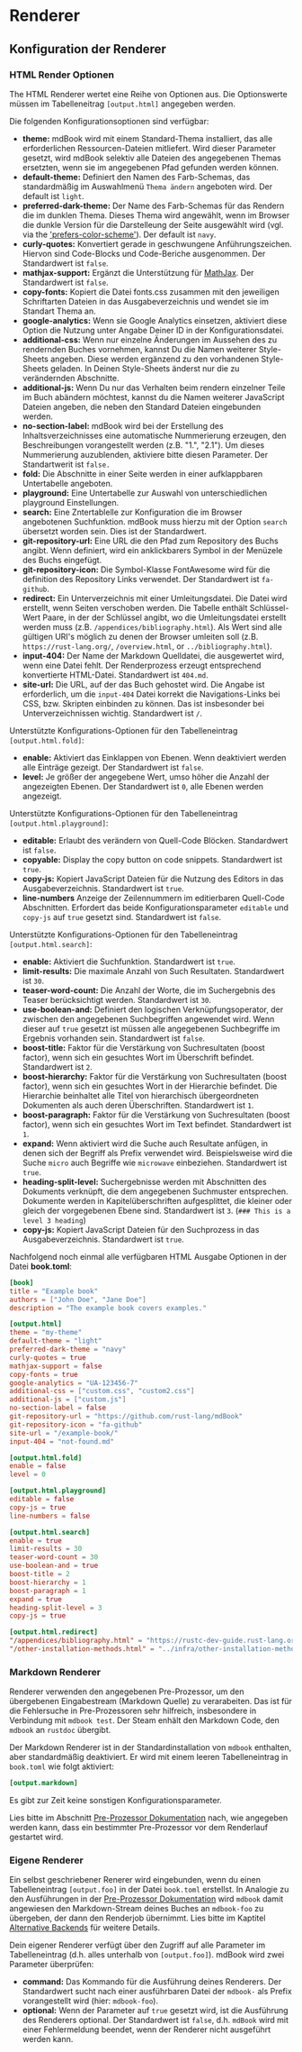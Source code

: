 # Renderer

## Konfiguration der Renderer

### HTML Render Optionen

The HTML Renderer wertet eine Reihe von Optionen aus. Die Optionswerte
müssen im Tabelleneitrag `[output.html]` angegeben werden.

Die folgenden Konfigurationsoptionen sind verfügbar:

- **theme:** mdBook wird mit einem Standard-Thema installiert, das
  alle erforderlichen Ressourcen-Dateien mitliefert. Wird dieser
  Parameter gesetzt, wird mdBook selektiv alle Dateien des angegebenen
  Themas ersetzten, wenn sie im angegebenen Pfad gefunden werden können.
- **default-theme:** Definiert den Namen des Farb-Schemas, das
  standardmäßig im Auswahlmenü `Thema ändern` angeboten wird. Der default ist `light`.
- **preferred-dark-theme:** Der Name des Farb-Schemas für das Rendern
  die im dunklen Thema. Dieses Thema wird angewählt, wenn im Browser
  die dunkle Version für die Darstelleung der Seite ausgewählt wird
  (vgl. via the
  ['prefers-color-scheme'](https://developer.mozilla.org/en-US/docs/Web/CSS/@media/prefers-color-scheme)). Der
  default ist `navy`.
- **curly-quotes:** Konvertiert gerade in geschwungene
  Anführungszeichen. Hiervon sind Code-Blocks und Code-Beriche
  ausgenommen. Der Standardwert ist `false`.
- **mathjax-support:** Ergänzt die Unterstützung für
  [MathJax](mathjax.md). Der Standardwert ist `false`.
- **copy-fonts:** Kopiert die Datei fonts.css zusammen mit den
  jeweiligen Schriftarten Dateien in das Ausgabeverzeichnis und wendet
  sie im Standart Thema an.
- **google-analytics:** Wenn sie Google Analytics einsetzen, aktiviert
  diese Option die Nutzung unter Angabe Deiner ID in der Konfigurationsdatei.
- **additional-css:** Wenn nur einzelne Änderungen im Aussehen des zu
  rendernden Buches vornehmen, kannst Du die Namen weiterer
  Style-Sheets angeben. Diese werden ergänzend zu den vorhandenen Style-Sheets
  geladen. In Deinen Style-Sheets änderst nur die zu verändernden Abschnitte.
- **additional-js:** Wenn Du nur das Verhalten beim rendern einzelner
  Teile im Buch abändern möchtest, kannst du die Namen weiterer
  JavaScript Dateien angeben, die neben den Standard Dateien
  eingebunden werden.
- **no-section-label:** mdBook wird bei der Erstellung des
  Inhaltsverzeichnisses eine automatische Nummerierung erzeugen, den
  Beschreibungen vorangestellt werden (z.B. "1.", "2.1"). Um dieses Nummerierung
  auzublenden, aktiviere bitte diesen Parameter. Der Standartwerit ist `false.`
- **fold:** Die Abschnitte in einer Seite werden in einer aufklappbaren Untertabelle angeboten.
- **playground:** Eine Untertabelle zur Auswahl von unterschiedlichen playground Einstellungen.
- **search:** Eine Zntertablelle zur Konfiguration die im Browser angebotenen Suchfunktion.
  mdBook muss hierzu mit der Option `search` übersetzt worden sein. Dies ist der Standardwert.
- **git-repository-url:** Eine URL die den Pfad zum Repository des
  Buchs angibt. Wenn definiert, wird ein anklickbarers Symbol in der Menüzele des Buchs eingefügt.
- **git-repository-icon:** Die Symbol-Klasse FontAwesome wird für die definition des Repository Links verwendet.
  Der Standardwert ist `fa-github`.
- **redirect:**  Ein Unterverzeichnis  mit einer  Umleitungsdatei. Die
  Datei  wird erstellt,  wenn  Seiten verschoben  werden. Die Tabelle
  enthält Schlüssel-Wert  Paare, in der der Schlüssel angibt, wo die
  Umleitungsdatei erstellt werden muss (z.B. `/appendices/bibliography.html`).  Als Wert sind  alle gültigen
  URI's möglich zu denen der Browser umleiten soll (z.B. `https://rust-lang.org/`,
  `/overview.html`, or `../bibliography.html`).
- **input-404:** Der Name der Markdown Quelldatei, die ausgewertet wird, wenn eine Datei fehlt.
  Der Renderprozess erzeugt entsprechend konvertierte HTML-Datei. Standardwert ist `404.md`.
- **site-url:** Die URL, auf der das Buch gehostet wird. Die Angabe
  ist erforderlich, um die `input-404` Datei korrekt die
  Navigations-Links bei CSS, bzw. Skripten einbinden zu können. Das
  ist insbesonder bei Unterverzeichnissen wichtig. Standardwert ist
  `/`.

Unterstützte Konfigurations-Optionen für den Tabelleneintrag `[output.html.fold]`:

- **enable:** Aktiviert das Einklappen von Ebenen. Wenn deaktiviert werden alle Einträge gezeigt.
  Der Standardwert ist `false`.
- **level:** Je größer der angegebene Wert, umso höher die Anzahl der angezeigten Ebenen.
  Der Standardwert ist `0`, alle Ebenen werden angezeigt.

Unterstützte Konfigurations-Optionen für den Tabelleneintrag `[output.html.playground]`:

- **editable:** Erlaubt des verändern von Quell-Code Blöcken. Standardwert ist `false`.
- **copyable:** Display the copy button on code snippets. Standardwert ist `true`.
- **copy-js:** Kopiert JavaScript Dateien für die Nutzung des Editors in das Ausgabeverzeichnis.
  Standardwert ist `true`.
- **line-numbers** Anzeige der Zeilennummern im editierbaren
Quell-Code Abschnitten. Erfordert das beide Konfigurationsparameter
`editable` und `copy-js` auf `true` gesetzt sind. Standardwert ist `false`.

[Ace]: https://ace.c9.io/

Unterstützte Konfigurations-Optionen für den Tabelleneintrag `[output.html.search]`:

- **enable:** Aktiviert die Suchfunktion. Standardwert ist `true`.
- **limit-results:** Die maximale Anzahl von Such Resultaten. Standardwert ist `30`.
- **teaser-word-count:** Die Anzahl der Worte, die im Suchergebnis des Teaser berücksichtigt werden.
  Standardwert ist `30`.
- **use-boolean-and:** Definiert den logischen Verknüpfungsoperator,
  der zwischen den angegebenen Suchbegriffen angewendet wird. Wenn
  dieser auf `true` gesetzt ist müssen alle angegebenen Suchbegriffe
  im Ergebnis vorhanden sein. Standardwert ist `false`.
- **boost-title:** Faktor für die Verstärkung von Suchresultaten
  (boost factor), wenn sich ein gesuchtes Wort im Überschrift befindet. Standardwert ist `2`.
- **boost-hierarchy:** Faktor für die Verstärkung von Suchresultaten
  (boost factor), wenn sich ein gesuchtes Wort in der Hierarchie
  befindet. Die Hierarchie beinhaltet alle Titel von hierarchisch
  übergeordneten Dokumenten als auch deren Überschriften. Standardwert ist
  `1`.
- **boost-paragraph:** Faktor für die Verstärkung von Suchresultaten
  (boost factor), wenn sich ein gesuchtes Wort im Text befindet. Standardwert ist `1`.
- **expand:** Wenn aktiviert wird die Suche auch Resultate anfügen, in
  denen sich der Begriff als Prefix verwendet wird. Beispielsweise
  wird die Suche `micro` auch Begriffe wie `microwave` einbeziehen. Standardwert ist `true`.
- **heading-split-level:** Suchergebnisse werden mit Abschnitten des
  Dokuments verknüpft, die dem angegebenen Suchmuster
  entsprechen. Dokumente werden in Kapitelüberschriften aufgesplittet,
  die kleiner oder gleich der vorgegebenen Ebene sind.  Standardwert
  ist `3`. (`### This is a level 3 heading`)
- **copy-js:** Kopiert JavaScript Dateien für den Suchprozess in das
  Ausgabeverzeichnis. Standardwert ist `true`.

Nachfolgend noch einmal alle verfügbaren HTML Ausgabe Optionen in der
Datei **book.toml**:

```toml
[book]
title = "Example book"
authors = ["John Doe", "Jane Doe"]
description = "The example book covers examples."

[output.html]
theme = "my-theme"
default-theme = "light"
preferred-dark-theme = "navy"
curly-quotes = true
mathjax-support = false
copy-fonts = true
google-analytics = "UA-123456-7"
additional-css = ["custom.css", "custom2.css"]
additional-js = ["custom.js"]
no-section-label = false
git-repository-url = "https://github.com/rust-lang/mdBook"
git-repository-icon = "fa-github"
site-url = "/example-book/"
input-404 = "not-found.md"

[output.html.fold]
enable = false
level = 0

[output.html.playground]
editable = false
copy-js = true
line-numbers = false

[output.html.search]
enable = true
limit-results = 30
teaser-word-count = 30
use-boolean-and = true
boost-title = 2
boost-hierarchy = 1
boost-paragraph = 1
expand = true
heading-split-level = 3
copy-js = true

[output.html.redirect]
"/appendices/bibliography.html" = "https://rustc-dev-guide.rust-lang.org/appendix/bibliography.html"
"/other-installation-methods.html" = "../infra/other-installation-methods.html"
```

### Markdown Renderer

Renderer verwenden den angegebenen Pre-Prozessor, um den übergebenen
Eingabestream (Markdown Quelle) zu verarabeiten. Das ist für die
Fehlersuche in Pre-Prozessoren sehr hilfreich, insbesondere in
Verbindung mit `mdbook test`. Der Steam enhält den Markdown Code, den
`mdbook` an `rustdoc` übergibt.

Der Markdown Renderer ist in der Standardinstallation von `mdbook`
enthalten, aber standardmäßig deaktiviert.  Er wird mit einem leeren
Tabelleneintrag in `book.toml` wie folgt aktiviert:

```toml
[output.markdown]
```

Es gibt zur Zeit keine sonstigen Konfigurationsparameter.

Lies bitte im Abschnitt [Pre-Prozessor
Dokumentation](#configuring-preprocessors) nach, wie angegeben werden
kann, dass ein bestimmter Pre-Prozessor vor dem Renderlauf gestartet
wird.

### Eigene Renderer

Ein selbst geschriebener Renerer wird eingebunden, wenn du einen
Tabelleneintrag `[output.foo]` in der Datei `book.toml` erstellst.  In
Analogie zu den Ausführungen in der [Pre-Prozessor
Dokumentation](#configuring-preprocessors) wird `mdbook` damit angewiesen
den Markdown-Stream deines Buches an `mdbook-foo` zu übergeben, der dann den Renderjob übernimmt.
Lies bitte im Kaptitel [Alternative Backends] für weitere Details.

Dein eigener Renderer verfügt über den Zugriff auf alle Parameter im Tabelleneintrag (d.h.
alles unterhalb von `[output.foo]`). mdBook wird zwei Parameter überprüfen:

- **command:** Das Kommando für die Ausführung deines Renderers. Der Standardwert sucht nach einer ausführbaren Datei
  der `mdbook-` als Prefix vorangestellt wird (hier: `mdbook-foo`).
- **optional:** Wenn der Parameter auf `true` gesetzt wird, ist die
  Ausführung des Renderers optional.  Der Standardwert ist `false`,
  d.h. `mdBook` wird mit einer Fehlermeldung beendet, wenn der
  Renderer nicht ausgeführt werden kann.

[Alternative Backends]: ../for_developers/backends.md
